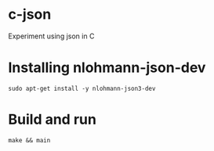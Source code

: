 # c-json
Experiment using json in C



# Installing nlohmann-json-dev
```
sudo apt-get install -y nlohmann-json3-dev
```

# Build and run
```
make && main
```